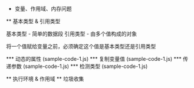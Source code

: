 * 变量、作用域、内存问题

** 基本类型 & 引用类型

基本类型 - 简单的数据段
引用类型 - 由多个值构成的对象

将一个值赋给变量之前，必须确定这个值是基本类型还是引用类型

*** 动态的属性 (sample-code-1.js)
*** 复制变量值 (sample-code-1.js)
*** 传递参数 (sample-code-1.js)
*** 检测类型 (sample-code-1.js)



** 执行环境 & 作用域
** 垃圾收集

